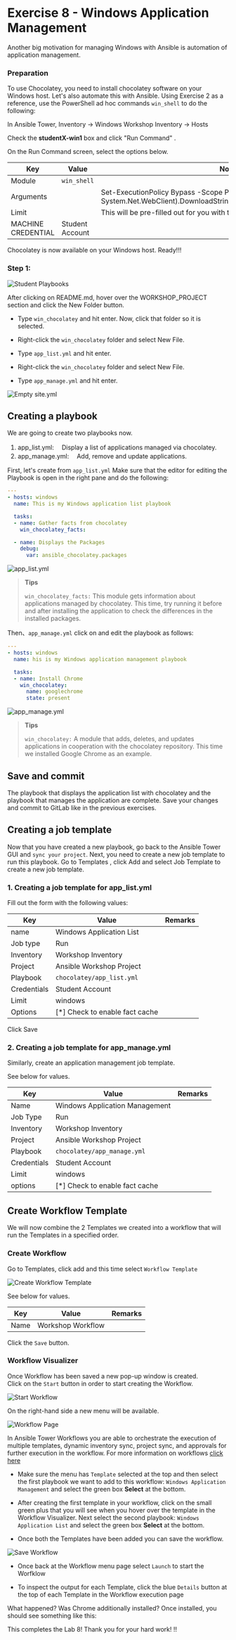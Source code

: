 # Exercise 8 - Windows Application Management  

Another big motivation for managing Windows with Ansible is automation of application management. 


### Preparation 

To use Chocolatey, you need to install chocolatey software on your Windows host. Let's also automate this with Ansible. Using Exercise 2 as a reference, use the PowerShell ad hoc commands `win_shell` to do the following:

In Ansible Tower, Inventory → Windows Workshop Inventory → Hosts

Check the **studentX-win1** box and click "Run Command" .

On the Run Command screen, select the options below.

| Key                | Value           | Note                                                            |
|--------------------|-----------------|-----------------------------------------------------------------|
| Module             | `win_shell`      |                                                                 |
| Arguments          |                 | Set-ExecutionPolicy Bypass -Scope Process -Force; iex ((New-Object System.Net.WebClient).DownloadString('https://chocolatey.org/install.ps1'))                                            |
| Limit              |                 | This will be pre-filled out for you with the hosts you selected |
| MACHINE CREDENTIAL | Student Account |                                                                 |


Chocolatey is now available on your Windows host. Ready!!!

### Step 1:

![Student Playbooks](images/8-vscode-existing-folders.ja.jpg)

After clicking on README.md, hover over the WORKSHOP_PROJECT section and click the New Folder button.

- Type `win_chocolatey` and hit enter. Now, click that folder so it is selected. 

- Right-click the `win_chocolatey` folder and select New File.

- Type `app_list.yml` and hit enter. 

- Right-click the `win_chocolatey` folder and select New File.

- Type `app_manage.yml` and hit enter.

![Empty site.yml](images/8-create-list-empty.ja.jpg)

## Creating a playbook

We are going to create two playbooks now.

1. app_list.yml:
　Display a list of applications managed via chocolatey.
2. app_manage.yml:
　Add, remove and update applications.

First, let's create from `app_list.yml`
Make sure that the editor for editing the Playbook is open in the right pane and do the following:

<!-- {% raw %} -->
```yaml
---
- hosts: windows
  name: This is my Windows application list playbook

  tasks:
  - name: Gather facts from chocolatey
    win_chocolatey_facts:

  - name: Displays the Packages
    debug:
      var: ansible_chocolatey.packages
```
<!-- {% endraw %} -->

![app_list.yml](images/8-create-list.ja.jpg)

> **Tips**
>
> `win_chocolatey_facts:` This module gets information about applications managed by chocolatey. This time, try running it before and after installing the application to check the differences in the installed packages.


Then、`app_manage.yml` click on and edit the playbook as follows:   

<!-- {% raw %} -->
```yaml
---
- hosts: windows
  name: his is my Windows application management playbook

  tasks:
  - name: Install Chrome
    win_chocolatey:
      name: googlechrome
      state: present
```
<!-- {% endraw %} -->

![app_manage.yml](images/8-create-mamage.ja.jpg)

> **Tips**
>
> `win_chocolatey:` A module that adds, deletes, and updates applications in cooperation with the chocolatey repository. This time we installed Google Chrome as an example. 

## Save and commit

The playbook that displays the application list with chocolatey and the playbook that manages the application are complete. Save your changes and commit to GitLab like in the previous exercises.  

## Creating a job template

Now that you have created a new playbook, go back to the Ansible Tower GUI and `sync your project`.
Next, you need to create a new job template to run this playbook. 
Go to Templates , click Add and select Job Template to create a new job template.

### 1. Creating a job template for app_list.yml

Fill out the form with the following values:  

| Key                | Value                      | Remarks |
|--------------------|----------------------------|------|
| name               | Windows Application List           |      |
| Job type           | Run                        |      |
| Inventory          | Workshop Inventory         |      |
| Project            | Ansible Workshop Project   |      |
| Playbook           | `chocolatey/app_list.yml`     |      |
| Credentials | Student Account            |      |
| Limit              | windows                    |      |
| Options            | 	[*] Check to enable fact cache      |      |

Click Save 

### 2. Creating a job template for app_manage.yml 

Similarly, create an application management job template.

See below for values.    

| Key                | Value                      | Remarks |
|--------------------|----------------------------|------|
| Name               | Windows Application Management |      |
| Job Type           | Run                        |      |
| Inventory          | Workshop Inventory          |      |
| Project            | Ansible Workshop Project   |      |
| Playbook           | `chocolatey/app_manage.yml`     |      |
| Credentials | Student Account            |      |
| Limit              | windows                    |      |
| options            | [*] Check to enable fact cache     |      |


## Create Workflow Template

We will now combine the 2 Templates we created into a workflow that will run the Templates in a specified order.

### Create Workflow 

Go to Templates, click add and this time select `Workflow Template`

![Create Workflow Template](images/8-add_workflow.png)

See below for values. 

| Key                | Value                      | Remarks |
|--------------------|----------------------------|------|
| Name          | Workshop Workflow          |      |

Click the `Save` button.  

### Workflow Visualizer

Once Workflow has been saved a new pop-up window is created.  
Click on the `Start` button in order to start creating the Workflow.

![Start Workflow](images/8-workflow-start.png)

On the right-hand side a new menu will be available.  

![ Workflow Page ](images/8-workflow_menu.png)

In Ansible Tower Workflows you are able to orchestrate the execution of multiple templates, dynamic inventory sync, project sync, and approvals for further execution in the workflow.  For more information on workflows [click
  here](https://docs.ansible.com/ansible-tower/latest/html/userguide/workflows.html)

- Make sure the menu has `Template` selected at the top and then select the first playbook we want to add to this workflow: `Windows Application Management` and select the green box **Select** at the bottom.  

- After creating the first template in your workflow, click on the small green plus that you will see when you hover over the template in the Workflow Visualizer.  Next select the second playbook: `Windows Application List` and select the green box **Select** at the bottom.

- Once both the Templates have been added you can save the workflow. 

![ Save Workflow ](images/8-save_workflow.png)

- Once back at the Workflow menu page select `Launch` to start the Worfklow

- To inspect the output for each Template, click the blue `Details` button at the top of each Template in the Workflow execution page


What happened? Was Chrome additionally installed?
Once installed, you should see something like this:


This completes the Lab 8! Thank you for your hard work! !!
